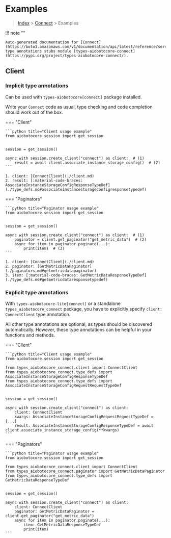 # Examples

> [Index](../README.md) > [Connect](./README.md) > Examples

!!! note ""

    Auto-generated documentation for [Connect](https://boto3.amazonaws.com/v1/documentation/api/latest/reference/services/connect.html#Connect)
    type annotations stubs module [types-aiobotocore-connect](https://pypi.org/project/types-aiobotocore-connect/).

## Client

### Implicit type annotations

Can be used with `types-aiobotocore[connect]` package installed.

Write your `Connect` code as usual,
type checking and code completion should work out of the box.



=== "Client"

    ```python title="Client usage example"
    from aiobotocore.session import get_session


    session = get_session()

    async with session.create_client("connect") as client:  # (1)
        result = await client.associate_instance_storage_config()  # (2)
    ```

    1. client: [ConnectClient](./client.md)
    2. result: [:material-code-braces: AssociateInstanceStorageConfigResponseTypeDef](./type_defs.md#associateinstancestorageconfigresponsetypedef) 



=== "Paginators"

    ```python title="Paginator usage example"
    from aiobotocore.session import get_session


    session = get_session()

    async with session.create_client("connect") as client:  # (1)
        paginator = client.get_paginator("get_metric_data")  # (2)
        async for item in paginator.paginate(...):
            print(item)  # (3)
    ```

    1. client: [ConnectClient](./client.md)
    2. paginator: [GetMetricDataPaginator](./paginators.md#getmetricdatapaginator)
    3. item: [:material-code-braces: GetMetricDataResponseTypeDef](./type_defs.md#getmetricdataresponsetypedef) 




### Explicit type annotations

With `types-aiobotocore-lite[connect]`
or a standalone `types_aiobotocore_connect` package, you have to explicitly specify
`client: ConnectClient` type annotation.

All other type annotations are optional, as types should be discovered automatically.
However, these type annotations can be helpful in your functions and methods.


=== "Client"

    ```python title="Client usage example"
    from aiobotocore.session import get_session

    from types_aiobotocore_connect.client import ConnectClient
    from types_aiobotocore_connect.type_defs import AssociateInstanceStorageConfigResponseTypeDef
    from types_aiobotocore_connect.type_defs import AssociateInstanceStorageConfigRequestRequestTypeDef


    session = get_session()

    async with session.create_client("connect") as client:
        client: ConnectClient
        kwargs: AssociateInstanceStorageConfigRequestRequestTypeDef = {...}
        result: AssociateInstanceStorageConfigResponseTypeDef = await client.associate_instance_storage_config(**kwargs)
    ```



=== "Paginators"

    ```python title="Paginator usage example"
    from aiobotocore.session import get_session

    from types_aiobotocore_connect.client import ConnectClient
    from types_aiobotocore_connect.paginator import GetMetricDataPaginator
    from types_aiobotocore_connect.type_defs import GetMetricDataResponseTypeDef


    session = get_session()

    async with session.create_client("connect") as client:
        client: ConnectClient
        paginator: GetMetricDataPaginator = client.get_paginator("get_metric_data")
        async for item in paginator.paginate(...):
            item: GetMetricDataResponseTypeDef
            print(item)
    ```


